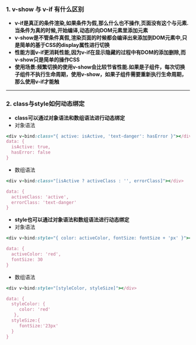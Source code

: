 ### 1. v-show 与 v-if 有什么区别
- **v-if是真正的条件渲染,如果条件为假,那么什么也不操作,页面没有这个与元素.当条件为真的时候,开始编译,动态的向DOM元素里添加元素**
- **v-show是不管条件真假,渲染页面的时候都会编译出来添加到DOM元素中,只是简单的基于CSS的display属性进行切换**
- **性能方面v-if更消耗性能,因为v-if在显示隐藏的过程中有DOM的添加删除,而v-show只是简单的操作CSS**
- **使用场景:频繁切换的使用v-show会比较节省性能.如果是子组件，每次切换子组件不执行生命周期，使用v-show，如果子组件需要重新执行生命周期，那么使用v-if才能触**
----
### 2. class与style如何动态绑定
- **class可以通过对象语法和数组语法进行动态绑定**
- 对象语法
```ruby
<div v-bind:class="{ active: isActive, 'text-danger': hasError }"></div>
data: {
  isActive: true,
  hasError: false
}
```
- 数组语法
```ruby
<div v-bind:class="[isActive ? activeClass : '', errorClass]"></div>

data: {
  activeClass: 'active',
  errorClass: 'text-danger'
}
```
- **style也可以通过对象语法和数组语法进行动态绑定**
- 对象语法
```ruby
<div v-bind:style="{ color: activeColor, fontSize: fontSize + 'px' }"></div>

data: {
  activeColor: 'red',
  fontSize: 30
}
```
- 数组语法
```ruby
<div v-bind:style="[styleColor, styleSize]"></div>

data: {
  styleColor: {
     color: 'red'
   },
  styleSize:{
     fontSize:'23px'
  }
}
```